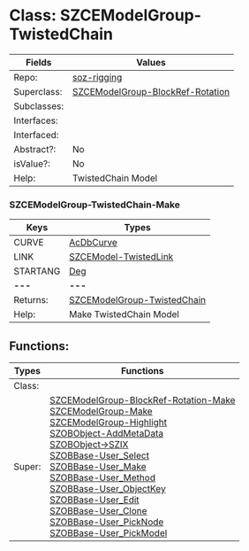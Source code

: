 
# Class:	SZCEModelGroup-TwistedChain

| Fields | Values |
| --------- | --------- |
| Repo: | [soz-rigging](/repos/soz-rigging.html) |
| Superclass: | [SZCEModelGroup-BlockRef-Rotation](SZCEModelGroup-BlockRef-Rotation.html) |
| Subclasses: |  |
| Interfaces: |  |
| Interfaced: |  |
| Abstract?: | No |
| isValue?: | No |
| Help: | TwistedChain Model |

### SZCEModelGroup-TwistedChain-Make

| Keys | Types |
| --------- | --------- |
| CURVE | [AcDbCurve](AcDbCurve.html) |
| LINK | [SZCEModel-TwistedLink](SZCEModel-TwistedLink.html) |
| STARTANG | [Deg](Deg.html) |
| **---** | **---** |
| Returns: | [SZCEModelGroup-TwistedChain](SZCEModelGroup-TwistedChain.html) |
| Help: | Make TwistedChain Model |


## Functions:

| Types | Functions |
| --------- | --------- |
| Class: |  |
| Super: | [SZCEModelGroup-BlockRef-Rotation-Make](SZCEModelGroup-BlockRef-Rotation.html) <br> [SZCEModelGroup-Make](SZCEModelGroup.html) <br> [SZCEModelGroup-Highlight](SZCEModelGroup.html) <br> [SZOBObject-AddMetaData](SZOBObject.html) <br> [SZOBObject->SZIX](SZOBObject.html) <br> [SZOBBase-User_Select](SZOBBase.html) <br> [SZOBBase-User_Make](SZOBBase.html) <br> [SZOBBase-User_Method](SZOBBase.html) <br> [SZOBBase-User_ObjectKey](SZOBBase.html) <br> [SZOBBase-User_Edit](SZOBBase.html) <br> [SZOBBase-User_Clone](SZOBBase.html) <br> [SZOBBase-User_PickNode](SZOBBase.html) <br> [SZOBBase-User_PickModel](SZOBBase.html) |


